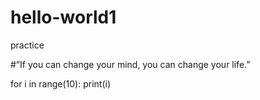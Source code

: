 # hello-world1
practice

#“If you can change your mind, you can change your life.”

for i in range(10):
  print(i)
